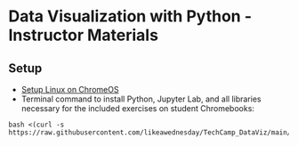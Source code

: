 # Data Visualization with Python - Instructor Materials

## Setup
- [Setup Linux on ChromeOS](resources/How_To_Setup_Linux_On_Chromebook.pdf)
- Terminal command to install Python, Jupyter Lab, and all libraries necessary for the included exercises on student Chromebooks: 
```
bash <(curl -s https://raw.githubusercontent.com/likeawednesday/TechCamp_DataViz/main/install.sh)
```
